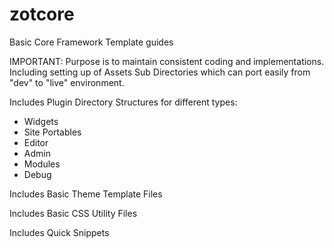 zotcore
=======

Basic Core Framework Template guides

IMPORTANT: Purpose is to maintain consistent coding and implementations.  
Including setting up of Assets Sub Directories which can port easily from "dev" to "live" environment.

Includes Plugin Directory Structures for different types:

* Widgets
* Site Portables
* Editor
* Admin
* Modules
* Debug



Includes Basic Theme Template Files

Includes Basic CSS Utility Files

Includes Quick Snippets 
